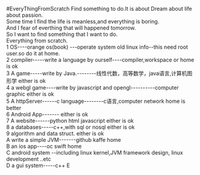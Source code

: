 #EveryThingFromScratch
Find something to do.It is about Dream about life about passion.   
Some time I find the life is meanless,and everything is boring.   
And I fear of everthing that will happened tomorrow.   
So I want to find something that I want to do.   
Everything from scratch.   
1 OS----orange os(book) ---operate system   old linux info--this need root user.so do it at home.    
2 compiler-----write a language by ourself----compiler,workspace or home is ok    
3 A game-----write by Java.--------线性代数，高等数学，java语言,计算机图形学  either is ok    
4 a webgl game----write by javascript and opengl----------computer graphic   either is ok    
5 A httpServer------c language--------c语言,computer network   home is better     
6 Android App-------                                           either is ok   
7 A website------python html javascript                        either is ok    
8 a databases-----c++,with sql or nosql                        either is ok    
9 algorithm and data struct.                                   either is ok   
A write a simple JVM-------github kaffe                         home    
B an ios app----oc swift                                       home    
C android system --including linux kernel,JVM framework design, linux development ..etc   
D a gui system-----c++
E 

